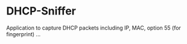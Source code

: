 # DHCP-Sniffer
Application to capture DHCP packets including IP, MAC, option 55 (for fingerprint) ...
